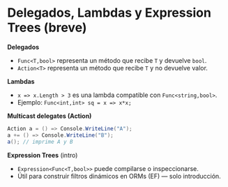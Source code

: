 # Delegados, Lambdas y Expression Trees (breve)

**Delegados**  
- `Func<T,bool>` representa un método que recibe `T` y devuelve `bool`.  
- `Action<T>` representa un método que recibe `T` y no devuelve valor.

**Lambdas**  
- `x => x.Length > 3` es una lambda compatible con `Func<string,bool>`.  
- Ejemplo: `Func<int,int> sq = x => x*x;`

**Multicast delegates (Action)**  
```csharp
Action a = () => Console.WriteLine("A"); 
a += () => Console.WriteLine("B"); 
a(); // imprime A y B
```

**Expression Trees** (intro)  
- `Expression<Func<T,bool>>` puede compilarse o inspeccionarse.  
- Útil para construir filtros dinámicos en ORMs (EF) — solo introducción.

